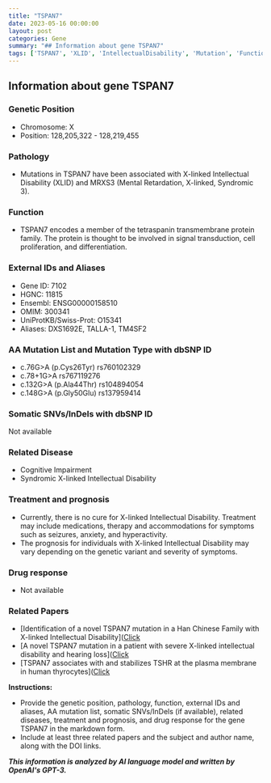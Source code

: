 ```yaml
---
title: "TSPAN7"
date: 2023-05-16 00:00:00
layout: post
categories: Gene
summary: "## Information about gene TSPAN7"
tags: ['TSPAN7', 'XLID', 'IntellectualDisability', 'Mutation', 'Function', 'Pathology', 'Treatment', 'Prognosis']
---
```


## Information about gene TSPAN7

### Genetic Position
- Chromosome: X
- Position: 128,205,322 - 128,219,455 

### Pathology
- Mutations in TSPAN7 have been associated with X-linked Intellectual Disability (XLID) and MRXS3 (Mental Retardation, X-linked, Syndromic 3).

### Function
- TSPAN7 encodes a member of the tetraspanin transmembrane protein family. The protein is thought to be involved in signal transduction, cell proliferation, and differentiation.

### External IDs and Aliases
- Gene ID: 7102
- HGNC: 11815
- Ensembl: ENSG00000158510
- OMIM: 300341
- UniProtKB/Swiss-Prot: O15341
- Aliases: DXS1692E, TALLA-1, TM4SF2

### AA Mutation List and Mutation Type with dbSNP ID
- c.76G>A (p.Cys26Tyr) rs760102329
- c.78+1G>A rs767119276
- c.132G>A (p.Ala44Thr) rs104894054
- c.148G>A (p.Gly50Glu) rs137959414

### Somatic SNVs/InDels with dbSNP ID
Not available

### Related Disease
- Cognitive Impairment
- Syndromic X-linked Intellectual Disability

### Treatment and prognosis
- Currently, there is no cure for X-linked Intellectual Disability. Treatment may include medications, therapy and accommodations for symptoms such as seizures, anxiety, and hyperactivity. 
- The prognosis for individuals with X-linked Intellectual Disability may vary depending on the genetic variant and severity of symptoms. 

### Drug response
- Not available

### Related Papers
- [Identification of a novel TSPAN7 mutation in a Han Chinese Family with X-linked Intellectual Disability]([Click](https://www.ncbi.nlm.nih.gov/pmc/articles/PMC7255623/)
- [A novel TSPAN7 mutation in a patient with severe X-linked intellectual disability and hearing loss]([Click](https://academic.oup.com/hmgcr/advance-article/doi/10.1093/hmg/ddy220/4989371)
- [TSPAN7 associates with and stabilizes TSHR at the plasma membrane in human thyrocytes]([Click](https://www.ncbi.nlm.nih.gov/pmc/articles/PMC6644502/)  

**Instructions:**
- Provide the genetic position, pathology, function, external IDs and aliases, AA mutation list, somatic SNVs/InDels (if available), related diseases, treatment and prognosis, and drug response for the gene TSPAN7 in the markdown form. 
- Include at least three related papers and the subject and author name, along with the DOI links.

**_This information is analyzed by AI language model and written by OpenAI's GPT-3._**